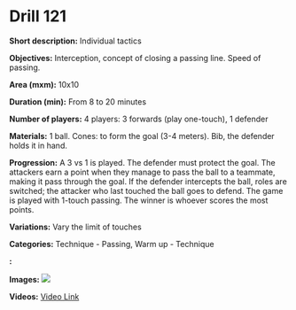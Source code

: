 # Drill 121

**Short description:**
Individual tactics

**Objectives:**
Interception, concept of closing a passing line. Speed of passing.

**Area (mxm):**
10x10

**Duration (min):**
From 8 to 20 minutes

**Number of players:**
4 players: 3 forwards (play one-touch), 1 defender

**Materials:**
1 ball. Cones: to form the goal (3-4 meters). Bib, the defender holds it in hand.

**Progression:**
A 3 vs 1 is played. The defender must protect the goal. The attackers earn a point when they manage to pass the ball to a teammate, making it pass through the goal. If the defender intercepts the ball, roles are switched; the attacker who last touched the ball goes to defend. The game is played with 1-touch passing. The winner is whoever scores the most points.

**Variations:**
Vary the limit of touches

**Categories:**
Technique - Passing, Warm up - Technique

**:**


**Images:**
![](https://www.coachingfutsal.com/\images\967b6eea5aa33ef6b86b39bf2f5939e18680228cef9806529b9a70cd94dc6238ae35b2802e15f2716b764c01e92a1fa81204157458d65367299148d06525969e4dd3ce407e308.jpg)

**Videos:**
[Video Link](https://www.youtube.com/embed/RxLFBim8SoY)

